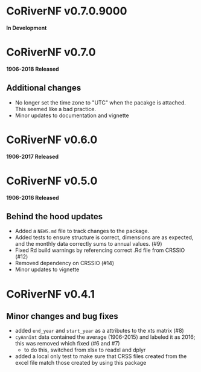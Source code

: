 CoRiverNF v0.7.0.9000
======================

**In Development**

CoRiverNF v0.7.0
======================

**1906-2018 Released**

## Additional changes

* No longer set the time zone to "UTC" when the pacakge is attached. This seemed like a bad practice.
* Minor updates to documentation and vignette


CoRiverNF v0.6.0
======================

**1906-2017 Released**

CoRiverNF v0.5.0
======================

**1906-2016 Released**

## Behind the hood updates

* Added a `NEWS.md` file to track changes to the package.
* Added tests to ensure structure is correct, dimensions are as expected, and the monthly data correctly sums to annual values. (#9)
* Fixed Rd build warnings by referencing correct .Rd file from CRSSIO (#12)
* Removed dependency on CRSSIO (#14)
* Minor updates to vignette 

CoRiverNF v0.4.1
=====================

## Minor changes and bug fixes

- added `end_year` and `start_year`  as a attributes to the xts matrix (#8)
- `cyAnnInt` data contained the average (1906-2015) and labeled it as 2016; this was removed which fixed (#6 and #7)
    - to do this, switched from xlsx to readxl and dplyr
- added a local only test to make sure that CRSS files created from the excel file match those created by using this package

